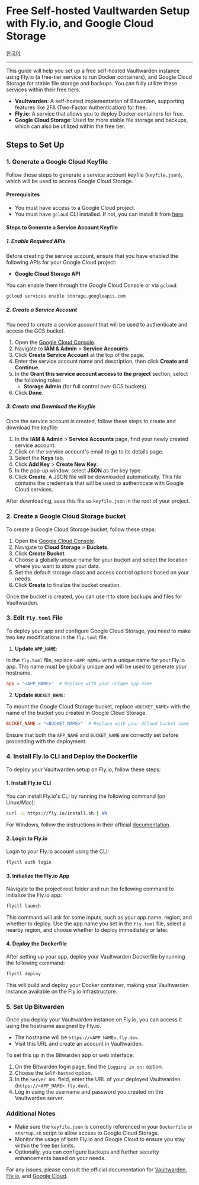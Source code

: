 # Free Self-hosted Vaultwarden Setup with Fly.io, and Google Cloud Storage

[한국어](docs/README.ko.md)

---

This guide will help you set up a free self-hosted Vaultwarden instance using Fly.io (a free-tier service to run Docker containers), and Google Cloud Storage for stable file storage and backups. You can fully utilize these services within their free tiers.

- **Vaultwarden**: A self-hosted implementation of Bitwarden, supporting features like 2FA (Two-Factor Authentication) for free.
- **Fly.io**: A service that allows you to deploy Docker containers for free.
- **Google Cloud Storage**: Used for more stable file storage and backups, which can also be utilized within the free tier.

## Steps to Set Up

### 1. Generate a Google Cloud Keyfile

Follow these steps to generate a service account keyfile (`keyfile.json`), which will be used to access Google Cloud Storage.

#### Prerequisites

- You must have access to a Google Cloud project.
- You must have `gcloud` CLI installed. If not, you can install it from [here](https://cloud.google.com/sdk/docs/install).

#### Steps to Generate a Service Account Keyfile

##### 1. Enable Required APIs

Before creating the service account, ensure that you have enabled the following APIs for your Google Cloud project:
- **Google Cloud Storage API**

You can enable them through the Google Cloud Console or via `gcloud`:

```bash
gcloud services enable storage.googleapis.com
```

##### 2. Create a Service Account

You need to create a service account that will be used to authenticate and access the GCS bucket.

1. Open the [Google Cloud Console](https://console.cloud.google.com/).
2. Navigate to **IAM & Admin** > **Service Accounts**.
3. Click **Create Service Account** at the top of the page.
4. Enter the service account name and description, then click **Create and Continue**.
5. In the **Grant this service account access to the project** section, select the following roles:
   - **Storage Admin** (for full control over GCS buckets)
6. Click **Done**.

##### 3. Create and Download the Keyfile

Once the service account is created, follow these steps to create and download the keyfile:

1. In the **IAM & Admin** > **Service Accounts** page, find your newly created service account.
2. Click on the service account's email to go to its details page.
3. Select the **Keys** tab.
4. Click **Add Key** > **Create New Key**.
5. In the pop-up window, select **JSON** as the key type.
6. Click **Create**. A JSON file will be downloaded automatically. This file contains the credentials that will be used to authenticate with Google Cloud services.

After downloading, save this file as `keyfile.json` in the root of your project.

### 2. Create a Google Cloud Storage bucket

To create a Google Cloud Storage bucket, follow these steps:

1. Open the [Google Cloud Console](https://console.cloud.google.com/).
2. Navigate to **Cloud Storage** > **Buckets**.
3. Click **Create Bucket**.
4. Choose a globally unique name for your bucket and select the location where you want to store your data.
5. Set the default storage class and access control options based on your needs.
6. Click **Create** to finalize the bucket creation.

Once the bucket is created, you can use it to store backups and files for Vaultwarden.

### 3. Edit `fly.toml` File

To deploy your app and configure Google Cloud Storage, you need to make two key modifications in the `fly.toml` file:

1. **Update `APP_NAME`**:

In the `fly.toml` file, replace `<APP_NAME>` with a unique name for your Fly.io app. This name must be globally unique and will be used to generate your hostname.

```toml
app = "<APP_NAME>"  # Replace with your unique app name
```

2. **Update `BUCKET_NAME`**:

To mount the Google Cloud Storage bucket, replace `<BUCKET_NAME>` with the name of the bucket you created in Google Cloud Storage.

```toml
BUCKET_NAME = "<BUCKET_NAME>"  # Replace with your GCloud bucket name
```

Ensure that both the `APP_NAME` and `BUCKET_NAME` are correctly set before proceeding with the deployment.

### 4. Install Fly.io CLI and Deploy the Dockerfile

To deploy your Vaultwarden setup on Fly.io, follow these steps:

#### 1. Install Fly.io CLI

You can install Fly.io's CLI by running the following command (on Linux/Mac):

```bash
curl -L https://fly.io/install.sh | sh
```

For Windows, follow the instructions in their official [documentation](https://fly.io/docs/hands-on/install-flyctl/).

#### 2. Login to Fly.io

Login to your Fly.io account using the CLI:

```bash
flyctl auth login
```

#### 3. Initialize the Fly.io App

Navigate to the project root folder and run the following command to initialize the Fly.io app:

```bash
flyctl launch
```

This command will ask for some inputs, such as your app name, region, and whether to deploy. Use the app name you set in the `fly.toml` file, select a nearby region, and choose whether to deploy immediately or later.

#### 4. Deploy the Dockerfile

After setting up your app, deploy your Vaultwarden Dockerfile by running the following command:

```bash
flyctl deploy
```

This will build and deploy your Docker container, making your Vaultwarden instance available on the Fly.io infrastructure.

### 5. Set Up Bitwarden

Once you deploy your Vaultwarden instance on Fly.io, you can access it using the hostname assigned by Fly.io.

- The hostname will be `https://<APP_NAME>.fly.dev`.
- Visit this URL and create an account in Vaultwarden.

To set this up in the Bitwarden app or web interface:
1. On the Bitwarden login page, find the `Logging in on:` option.
2. Choose the `Self-hosted` option.
3. In the `Server URL` field, enter the URL of your deployed Vaultwarden (`https://<APP_NAME>.fly.dev`).
4. Log in using the username and password you created on the Vaultwarden server.

### Additional Notes

- Make sure the `keyfile.json` is correctly referenced in your `Dockerfile` or `startup.sh` script to allow access to Google Cloud Storage.
- Monitor the usage of both Fly.io and Google Cloud to ensure you stay within the free tier limits.
- Optionally, you can configure backups and further security enhancements based on your needs.

For any issues, please consult the official documentation for [Vaultwarden](https://github.com/dani-garcia/vaultwarden), [Fly.io](https://fly.io/docs/), and [Google Cloud](https://cloud.google.com/).